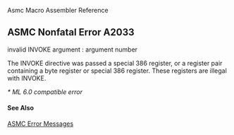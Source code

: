 Asmc Macro Assembler Reference

## ASMC Nonfatal Error A2033

invalid INVOKE argument : argument number

The INVOKE directive was passed a special 386 register, or a register pair containing a byte register or special 386 register. These registers are illegal with INVOKE.

_* ML 6.0 compatible error_

#### See Also

[ASMC Error Messages](readme.md)